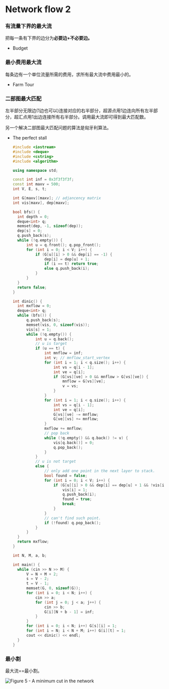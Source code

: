 # Network flow 2

### 有流量下界的最大流

把每一条有下界的边分为**必要边+不必要边。**



* Budget



### 最小费用最大流

每条边有一个单位流量所需的费用，求所有最大流中费用最小的。



* Farm Tour



### 二部图最大匹配

左半部分无限边(1边也可以)连接对应的右半部分，超源点用1边连向所有左半部分，超汇点用1出边连接所有右半部分。调用最大流即可得到最大匹配数。

另一个解决二部图最大匹配问题的算法是匈牙利算法。

* The perfect stall

  ```c++
  #include <iostream>
  #include <deque>
  #include <cstring>
  #include <algorithm>
  
  using namespace std;
  
  const int inf = 0x3f3f3f3f;
  const int maxv = 500;
  int V, E, s, t;
  
  int G[maxv][maxv]; // adjancency matrix
  int vis[maxv], dep[maxv];
  
  bool bfs() {
  	int depth = 0;
  	deque<int> q;
  	memset(dep, -1, sizeof(dep));
  	dep[s] = 0;
  	q.push_back(s);
  	while (!q.empty()) {
  		int u = q.front(); q.pop_front();
  		for (int i = 0; i < V; i++) {
  			if (G[u][i] > 0 && dep[i] == -1) {
  				dep[i] = dep[u] + 1;
  				if (i == t) return true;
  				else q.push_back(i);
  			}
  		}
  	}
  	return false;
  }
  
  int dinic() {
  	int mxflow = 0;
  	deque<int> q;
  	while (bfs()) {
  		q.push_back(s);
  		memset(vis, 0, sizeof(vis));
  		vis[s] = 1;
  		while (!q.empty()) {
  			int u = q.back();
  			// u is target
  			if (u == t) {
  				int mnflow = inf;
  				int v; // mnflow_start_vertex
  				for (int i = 1; i < q.size(); i++) {
  					int vs = q[i - 1];
  					int ve = q[i];
  					if (G[vs][ve] > 0 && mnflow > G[vs][ve]) {
  						mnflow = G[vs][ve];
  						v = vs;
  					}
  				}
  				for (int i = 1; i < q.size(); i++) {
  					int vs = q[i - 1];
  					int ve = q[i];
  					G[vs][ve] -= mnflow;
  					G[ve][vs] += mnflow;
  				}
  				mxflow += mnflow;
  				// pop back 
  				while (!q.empty() && q.back() != v) {
  					vis[q.back()] = 0;
  					q.pop_back();
  				}
  			}
  			// u is not target
  			else {
  				// only add one point in the next layer to stack.
  				bool found = false;
  				for (int i = 0; i < V; i++) {
  					if (G[u][i] > 0 && dep[i] == dep[u] + 1 && !vis[i]) {
  						vis[i] = 1;
  						q.push_back(i);
  						found = true;
  						break;
  					}
  				}
  				// can't find such point.
  				if (!found) q.pop_back();
  			}
  		}
  	}
  	return mxflow;
  }
  
  int N, M, a, b;
  
  int main() {
  	while (cin >> N >> M) {
  		V = N + M + 2;
  		s = V - 2;
  		t = V - 1;
  		memset(G, 0, sizeof(G));
  		for (int i = 0; i < N; i++) {
  			cin >> a;
  			for (int j = 0; j < a; j++) {
  				cin >> b;
  				G[i][N + b - 1] = inf;
  			}
  		}
  		for (int i = 0; i < N; i++) G[s][i] = 1;
  		for (int i = N; i < N + M; i++) G[i][t] = 1;
  		cout << dinic() << endl;
  	}
  }
  ```



### 最小割

最大流==最小割。

![Figure 5 - A minimum cut in the network](http://community.topcoder.com/i/education/maxFlow08.gif)